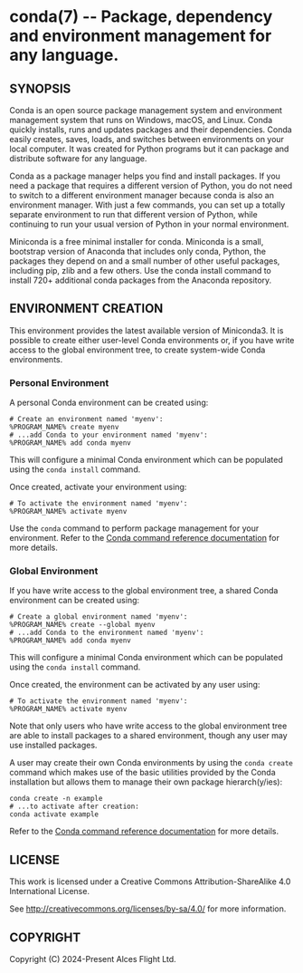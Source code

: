 # conda(7) -- Package, dependency and environment management for any language.

## SYNOPSIS

Conda is an open source package management system and environment
management system that runs on Windows, macOS, and Linux. Conda
quickly installs, runs and updates packages and their
dependencies. Conda easily creates, saves, loads, and switches between
environments on your local computer. It was created for Python
programs but it can package and distribute software for any language.

Conda as a package manager helps you find and install packages. If you
need a package that requires a different version of Python, you do not
need to switch to a different environment manager because conda is
also an environment manager. With just a few commands, you can set up
a totally separate environment to run that different version of
Python, while continuing to run your usual version of Python in your
normal environment.

Miniconda is a free minimal installer for conda. Miniconda is a small,
bootstrap version of Anaconda that includes only conda, Python, the
packages they depend on and a small number of other useful packages,
including pip, zlib and a few others. Use the conda install command to
install 720+ additional conda packages from the Anaconda repository.

## ENVIRONMENT CREATION

This environment provides the latest available version of
Miniconda3. It is possible to create either user-level Conda
environments or, if you have write access to the global environment
tree, to create system-wide Conda environments.

### Personal Environment

A personal Conda environment can be created using:

```
# Create an environment named 'myenv':
%PROGRAM_NAME% create myenv
# ...add Conda to your environment named 'myenv':
%PROGRAM_NAME% add conda myenv
```

This will configure a minimal Conda environment which can be populated
using the `conda install` command.

Once created, activate your environment using:

```
# To activate the environment named 'myenv':
%PROGRAM_NAME% activate myenv
```

Use the `conda` command to perform package management for your
environment. Refer to the [Conda command reference
documentation](https://docs.conda.io/projects/conda/en/latest/commands.html)
for more details.

### Global Environment

If you have write access to the global environment tree, a shared
Conda environment can be created using:

```
# Create a global environment named 'myenv':
%PROGRAM_NAME% create --global myenv
# ...add Conda to the environment named 'myenv':
%PROGRAM_NAME% add conda myenv
```

This will configure a minimal Conda environment which can be populated
using the `conda install` command.

Once created, the environment can be activated by any user using:

```
# To activate the environment named 'myenv':
%PROGRAM_NAME% activate myenv
```

Note that only users who have write access to the global environment
tree are able to install packages to a shared environment, though any
user may use installed packages.

A user may create their own Conda environments by using the `conda
create` command which makes use of the basic utilities provided by
the Conda installation but allows them to manage their own package
hierarch(y/ies):

```
conda create -n example
# ...to activate after creation:
conda activate example
```

Refer to the [Conda command reference
documentation](https://docs.conda.io/projects/conda/en/latest/commands.html)
for more details.

## LICENSE

This work is licensed under a Creative Commons Attribution-ShareAlike
4.0 International License.

See <http://creativecommons.org/licenses/by-sa/4.0/> for more
information.

## COPYRIGHT

Copyright (C) 2024-Present Alces Flight Ltd.

